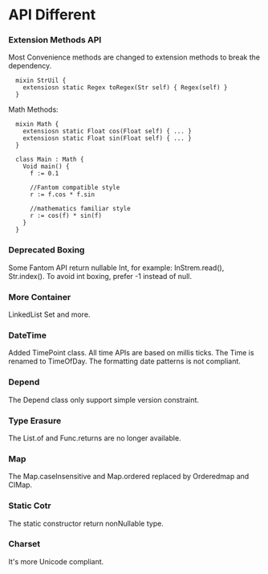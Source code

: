 

# API Different #

### Extension Methods API ###
Most Convenience methods are changed to extension methods to break the dependency.
```
  mixin StrUil {
    extensiosn static Regex toRegex(Str self) { Regex(self) }
  }
```

Math Methods:
```
  mixin Math {
    extensiosn static Float cos(Float self) { ... }
    extensiosn static Float sin(Float self) { ... }
  }

  class Main : Math {
    Void main() {
      f := 0.1

      //Fantom compatible style
      r := f.cos * f.sin

      //mathematics familiar style
      r := cos(f) * sin(f)
    }
  }
```

### Deprecated Boxing ###
Some Fantom API return nullable Int, for example: InStrem.read(), Str.index().
To avoid int boxing, prefer -1 instead of null.

### More Container ###
LinkedList Set and more.

### DateTime ###
Added TimePoint class.
All time APIs are based on millis ticks.
The Time is renamed to TimeOfDay.
The formatting date patterns is not compliant.

### Depend ###
The Depend class only support simple version constraint.

### Type Erasure ###
The List.of and Func.returns are no longer available.

### Map ###
The Map.caseInsensitive and Map.ordered replaced by Orderedmap and CIMap.

### Static Cotr ###
The static constructor return nonNullable type.

### Charset ###
It's more Unicode compliant.

